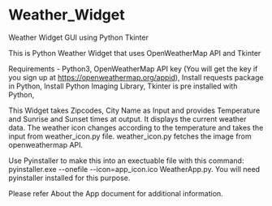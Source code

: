 # Weather_Widget
Weather Widget GUI using Python Tkinter

This is Python Weather Widget that uses OpenWeatherMap API and Tkinter

Requirements - Python3, 
               OpenWeatherMap API key (You will get the key if you sign up at https://openweathermap.org/appid),
               Install requests package in Python,
               Install Python Imaging Library,
               Tkinter is pre installed with Python,

This Widget takes Zipcodes, City Name as Input and provides Temperature and Sunrise and Sunset times at output. It displays the current weather data. The weather icon changes according to the temperature and takes the input from weather_icon.py file. weather_icon.py fetches the image from openweathermap API.

Use Pyinstaller to make this into an exectuable file with this command: pyinstaller.exe --onefile --icon=app_icon.ico WeatherApp.py. You will need pyinstaller installed for this 
purpose.

Please refer About the App document for additional information. 




